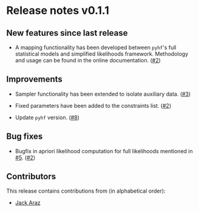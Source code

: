 # Release notes v0.1.1

## New features since last release

* A mapping functionality has been developed between ``pyhf``'s full
  statistical models and simplified likelihoods framework. Methodology
  and usage can be found in the online documentation.
  ([#2](https://github.com/SpeysideHEP/spey-pyhf/pull/2))

## Improvements

* Sampler functionality has been extended to isolate auxiliary data.
  ([#3](https://github.com/SpeysideHEP/spey-pyhf/pull/3))

* Fixed parameters have been added to the constraints list.
  ([#2](https://github.com/SpeysideHEP/spey-pyhf/pull/2))

* Update `pyhf` version.
  ([#8](https://github.com/SpeysideHEP/spey-pyhf/pull/8))

## Bug fixes

* Bugfix in apriori likelihood computation for full likelihoods mentioned in
  [#5](https://github.com/SpeysideHEP/spey-pyhf/issues/5).
  ([#2](https://github.com/SpeysideHEP/spey-pyhf/pull/2))

## Contributors

This release contains contributions from (in alphabetical order):

* [Jack Araz](https://github.com/jackaraz)
